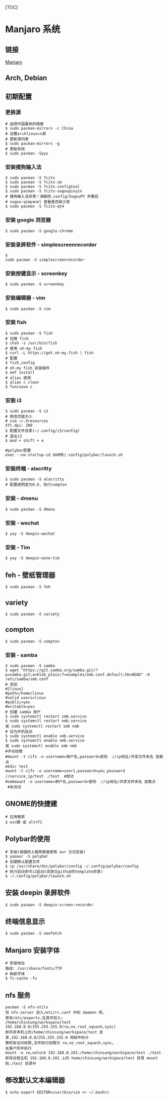 [TOC]

# Manjaro 系统

## 链接

[Manjaro](https://www.manjaro.cn/)

## Arch, Debian

## 初期配置

### 更换源

```shell
# 选择中国最快的镜像
$ sudo pacman-mirrors -c China
# 设置archlinuxcn源
# 更新源列表
$ sudo pacman-mirrors -g
# 更新系统
$ sudo pacman -Syyu
```

### 安装搜狗输入法

```shell
$ sudo pacman -S fcitx
$ sudo pacman -S fcitx-im
$ sudo pacman -S fcitx-configtool
$ sudo pacman -S fcitx-sogoupinyin
# 搜狗输入法异常！请删除.config/SogouPY 并重启
# sogou-qimpanel 查看是否缺少库
$ sudo pacman -S fcitx-qt4
```

### 安装 google 浏览器

```shell
$ sudo pacman -S google-chrome
```

### 安装录屏软件 - simplescreenrecorder

```shell
$ 
sudo pacman -S simplescreenrecorder
```

### 安装按键显示 - screenkey

```shell
$ sudo pacman -S screenkey
```

###  安装编辑器 - vim

```shell
$ sudo pacman -S vim
```

### 安装 fish

```shell
$ sudo pacman -S fish
# 切换 fish
$ chsh -s /usr/bin/fish
# 使用 oh-my fish
$ curl -L https://get.oh-my.fish | fish
# 配置
$ fish_config
# oh-my fish 安装插件
$ omf install
# alias 使用
$ alias c clear
$ funcsave c
```

### 安装 i3

```shell
$ sudo pacman -S i3
# 修改页面大小
# vim ~/.Xresources
Xft.dpi: 200
$ 配置文件目录(~/.config/i3/config)
# 退出i3
$ mod + shift + e
```

```shell
#polybar配置
exec --no-startup-id $HOME/.config/polybar/launch.sh
```



### 安装终端 - alacritty

```shell
$ sudo pacman -S alacritty
# 配置透明度为0.6, 执行compton
```

### 安装 - dmenu

```shell
$ sudo pacman -S dmenu
```

### 安装 - wechat

```shell
$ yay -S deepin-wechat
```

### 安装 - Tim

```shell
$ yay -S deepin-wine-tim
```



## feh - 壁纸管理器

```shell
$ sudo pacman -S feh
```

## variety

```shell
$ sudo pacman -S variety
```

## compton

```
$ sudo pacman -S compton
```



### 安装 - samba

```shell
$ sudo pacman -S samba
$ wget "https://git.samba.org/samba.git/?p=samba.git;a=blob_plain;f=examples/smb.conf.default;hb=HEAD" -O /etc/samba/smb.conf
# 添加
#[linux]
#path=/home/linux
#valid users=linux
#public=yes
#writable=yes
# 创建 samba 用户
$ sudo systemctl restart smb.service
$ sudo systemctl restart nmb.service
或 sudo systemctl restart smb nmb
# 设为开机启动
$ sudo systemctl enable smb.service
$ sudo systemctl enable nmb.service
或 sudo systemctl enable smb nmb
#手动挂载
#mount -t cifs -o username=用户名,password=密码  //ip地址/共享文件夹名 挂载点
mkdir test
mount -t cifs -o username=user1,password=you_password //service_ip/test ./test  #成功
#smbmount -o username=用户名,password=密码  //ip地址/共享文件夹名 挂载点   #未测试
```

## GNOME的快捷建

```shell
# 应用搜索
$ win键 或 alt+F1
```

## Polybar的使用

```shell
# 安装(根据网上推荐直接使用 aur 方式安装)
$ yaoaur -S polybar
# 创建默认配置文件
$ cp /usr/share/doc/polybar/config ~/.config/polybar/config
# 执行启动命令i3启动(具体见github的template目录)
$ ~/.config/polybar/launch.sh
```

## 安装 deepin 录屏软件

```shell
$ sudo pacman -S deepin-screen-recorder
```

## 终端信息显示

```shell
$ sudo pacman -S neofetch
```

## Manjaro 安装字体

```shell
# 安装地址
路径: /usr/share/fonts/TTF
# 刷新字体
$ fc-cache -fv
```

## nfs 服务

```shell
pacman -S nfs-utils
将 nfs-server 加入/etc/rc.conf 中的 daemon 项。
修改/etc/exports,在其中加入:
/home/chinsung/workspace/test 192.168.0.0/255.255.255.0(rw,no_root_squash,sync)
即共享本机上的/home/chinsung/workspace/test 目录,192.168.0.0/255.255.255.0 网段中的计
算机有访问权限,文件执行权限为 rw,no_root_squash,sync。
在客户机中执行
mount -o rw,nolock 192.168.0.101:/home/chinsung/workspace/test ./test
即将远程主机 192.168.0.101 上的 home/chinsung/workspace/test 目录 mount 到./test 目录中
```

## 修改默认文本编辑器

```shell
$ echo export EDITOR=/usr/bin/vim >> ~/.bashrc 
```
